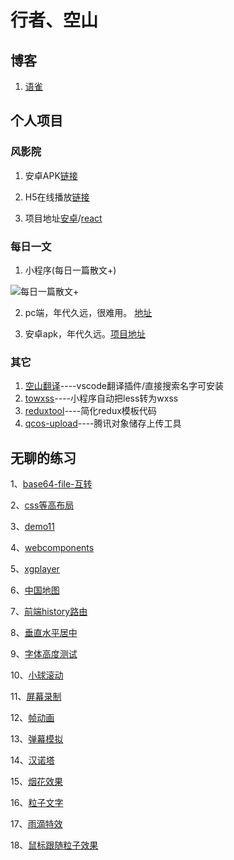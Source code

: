 # 行者、空山

## 博客

1. [语雀](https://www.yuque.com/zackdk/web)

## 个人项目

### 风影院

1. 安卓APK[链接](https://apks-1252514056.cos.ap-chengdu.myqcloud.com/%E9%A3%8E%E5%BD%B1%E9%99%A2_v1.7_2018-10-14-release.apk)

2. H5在线播放[链接](http://movie.zackdk.top/)

3. 项目地址[安卓](https://github.com/CodeByZack/kongtv-android/)/[react](https://github.com/CodeByZack/kongtv-react/)


### 每日一文

1. 小程序(每日一篇散文+)

![每日一篇散文+](https://apks-1252514056.cos.ap-chengdu.myqcloud.com/%E6%AF%8F%E6%97%A5%E4%B8%80%E7%AF%87%E6%95%A3%E6%96%87%2B.jpg)

2. pc端，年代久远，很难用。 [地址](https://emptymountain.netlify.com/)

3. 安卓apk，年代久远。[项目地址](https://github.com/CodeByZack/mryw-android-bmob)

### 其它

1. [空山翻译](https://marketplace.visualstudio.com/items?itemName=zackdk.empty-translate#review-details)----vscode翻译插件/直接搜索名字可安装
2. [towxss](https://www.npmjs.com/package/towxss)----小程序自动把less转为wxss
3. [reduxtool](https://www.npmjs.com/package/@zackdk/reduxtool)----简化redux模板代码
4. [qcos-upload](https://www.npmjs.com/package/qcos-upload)----腾讯对象储存上传工具




## 无聊的练习

1、[base64-file-互转](https://codebyzack.github.io/web_demo/demo/base64-file-互转)

2、[css等高布局](https://codebyzack.github.io/web_demo/demo/css等高布局)

3、[demo11](https://codebyzack.github.io/web_demo/demo/demo11)

4、[webcomponents](https://codebyzack.github.io/web_demo/demo/webcomponents)

5、[xgplayer](https://codebyzack.github.io/web_demo/demo/xgplayer)

6、[中国地图](https://codebyzack.github.io/web_demo/demo/中国地图)

7、[前端history路由](https://codebyzack.github.io/web_demo/demo/前端history路由)

8、[垂直水平居中](https://codebyzack.github.io/web_demo/demo/垂直水平居中)

9、[字体高度测试](https://codebyzack.github.io/web_demo/demo/字体高度测试)

10、[小球滚动](https://codebyzack.github.io/web_demo/demo/小球滚动)

11、[屏幕录制](https://codebyzack.github.io/web_demo/demo/屏幕录制)

12、[帧动画](https://codebyzack.github.io/web_demo/demo/帧动画)

13、[弹幕模拟](https://codebyzack.github.io/web_demo/demo/弹幕模拟)

14、[汉诺塔](https://codebyzack.github.io/web_demo/demo/汉诺塔)

15、[烟花效果](https://codebyzack.github.io/web_demo/demo/烟花效果)

16、[粒子文字](https://codebyzack.github.io/web_demo/demo/粒子文字)

17、[雨滴特效](https://codebyzack.github.io/web_demo/demo/雨滴特效)

18、[鼠标跟随粒子效果](https://codebyzack.github.io/web_demo/demo/鼠标跟随粒子效果)